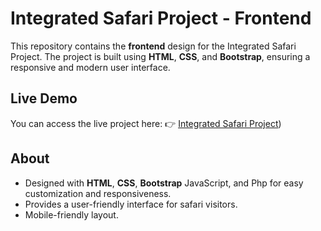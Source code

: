 # Integrated Safari Project - Frontend

This repository contains the **frontend** design for the Integrated Safari Project. The project is built using **HTML**, **CSS**, and **Bootstrap**, ensuring a responsive and modern user interface.

## Live Demo

You can access the live project here:
👉 [Integrated Safari Project](https://integrated-safari.fillipsoftware.com/))

## About

- Designed with **HTML**, **CSS**,  **Bootstrap** JavaScript, and Php for easy customization and responsiveness.
- Provides a user-friendly interface for safari visitors.
- Mobile-friendly layout.



